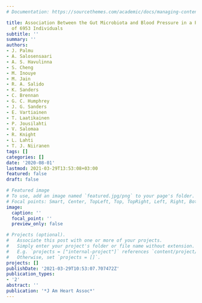 ```yaml
---
# Documentation: https://sourcethemes.com/academic/docs/managing-content/

title: Association Between the Gut Microbiota and Blood Pressure in a Population Cohort
  of 6953 Individuals
subtitle: ''
summary: ''
authors:
- J. Palmu
- A. Salosensaari
- A. S. Havulinna
- S. Cheng
- M. Inouye
- M. Jain
- R. A. Salido
- K. Sanders
- C. Brennan
- G. C. Humphrey
- J. G. Sanders
- E. Vartiainen
- T. Laatikainen
- P. Jousilahti
- V. Salomaa
- R. Knight
- L. Lahti
- T. J. Niiranen
tags: []
categories: []
date: '2020-08-01'
lastmod: 2021-03-29T13:53:08+03:00
featured: false
draft: false

# Featured image
# To use, add an image named `featured.jpg/png` to your page's folder.
# Focal points: Smart, Center, TopLeft, Top, TopRight, Left, Right, BottomLeft, Bottom, BottomRight.
image:
  caption: ''
  focal_point: ''
  preview_only: false

# Projects (optional).
#   Associate this post with one or more of your projects.
#   Simply enter your project's folder or file name without extension.
#   E.g. `projects = ["internal-project"]` references `content/project/deep-learning/index.md`.
#   Otherwise, set `projects = []`.
projects: []
publishDate: '2021-03-29T10:53:07.707472Z'
publication_types:
- '2'
abstract: ''
publication: '*J Am Heart Assoc*'
---
```


